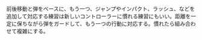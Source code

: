 前後移動と弾をベースに、もう一つ、ジャンプやインパクト、ラッシュ、などを追加して対応する練習は新しいコントローラーに慣れる練習にもいい。距離を一定に保ちながら弾をガードして、もう一つの行動に対応する。慣れたら組み合わせて複雑にする。

